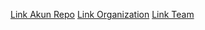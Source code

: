 [Link Akun Repo](https://github.com/wisnubuanas/test-github/)
[Link Organization](https://github.com/orgs/organisasi48/)
[Link Team](https://github.com/orgs/organisasi48/teams/team-j/discussions)
